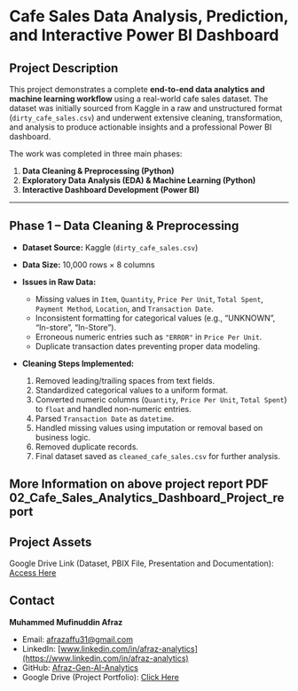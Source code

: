 # Cafe Sales Data Analysis, Prediction, and Interactive Power BI Dashboard

## Project Description
This project demonstrates a complete **end-to-end data analytics and machine learning workflow** using a real-world cafe sales dataset. The dataset was initially sourced from Kaggle in a raw and unstructured format (`dirty_cafe_sales.csv`) and underwent extensive cleaning, transformation, and analysis to produce actionable insights and a professional Power BI dashboard.

The work was completed in three main phases:
1. **Data Cleaning & Preprocessing (Python)**
2. **Exploratory Data Analysis (EDA) & Machine Learning (Python)**
3. **Interactive Dashboard Development (Power BI)**

---

## Phase 1 – Data Cleaning & Preprocessing

- **Dataset Source:** Kaggle (`dirty_cafe_sales.csv`)  
- **Data Size:** 10,000 rows × 8 columns  
- **Issues in Raw Data:**
  - Missing values in `Item`, `Quantity`, `Price Per Unit`, `Total Spent`, `Payment Method`, `Location`, and `Transaction Date`.
  - Inconsistent formatting for categorical values (e.g., “UNKNOWN”, “In-store”, “In-Store”).
  - Erroneous numeric entries such as `"ERROR"` in `Price Per Unit`.
  - Duplicate transaction dates preventing proper data modeling.

- **Cleaning Steps Implemented:**
  1. Removed leading/trailing spaces from text fields.
  2. Standardized categorical values to a uniform format.
  3. Converted numeric columns (`Quantity`, `Price Per Unit`, `Total Spent`) to `float` and handled non-numeric entries.
  4. Parsed `Transaction Date` as `datetime`.
  5. Handled missing values using imputation or removal based on business logic.
  6. Removed duplicate records.
  7. Final dataset saved as `cleaned_cafe_sales.csv` for further analysis.
## More Information on above project report PDF 02_Cafe_Sales_Analytics_Dashboard_Project_report
## Project Assets
Google Drive Link (Dataset, PBIX File, Presentation and Documentation):  
[Access Here](https://drive.google.com/drive/folders/1uAZW5WhPnl0W_UsPSsgxbkN4eTuDR1m_?usp=sharing)

## Contact
**Muhammed Mufinuddin Afraz**  
- Email: afrazaffu31@gmail.com  
- LinkedIn: [www.linkedin.com/in/afraz-analytics](https://www.linkedin.com/in/afraz-analytics)  
- GitHub: [Afraz-Gen-AI-Analytics](https://github.com/Afraz-Gen-AI-Analytics)  
- Google Drive (Project Portfolio): [Click Here](https://drive.google.com/drive/folders/1szbdGJg2_2VrmIE9xfYVot_eu2GqoM3c)


